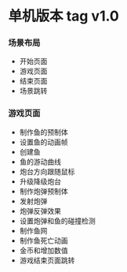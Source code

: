 # 单机版本 tag v1.0 

### 场景布局

- 开始页面
- 游戏页面
- 结束页面
- 场景跳转



### 游戏页面

- 制作鱼的预制体
- 设置鱼的动画帧
- 创建鱼
- 鱼的游动曲线
- 炮台方向跟随鼠标
- 升级降级炮台
- 制作炮弹预制体
- 发射炮弹
- 炮弹反弹效果
- 设置炮弹和鱼的碰撞检测
- 制作鱼网
- 制作鱼死亡动画
- 金币和增加数值
- 游戏结束页面跳转
